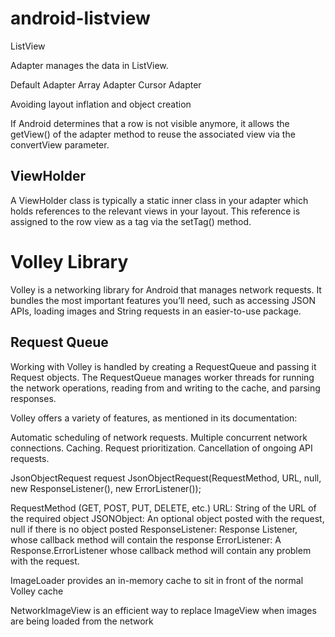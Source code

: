 # android-listview


ListView

Adapter manages the data in ListView.

Default Adapter
    Array Adapter
    Cursor Adapter
    
Avoiding layout inflation and object creation

If Android determines that a row is not visible anymore, 
it allows the getView() of the adapter method to reuse the associated 
view via the convertView parameter.
    
ViewHolder  
-----------  

A ViewHolder class is typically a static inner class in 
your adapter which holds references to the relevant views in your layout. 
This reference is assigned to the row view as a tag via the setTag() method.    

Volley Library
===============

Volley is a networking library for Android that manages network requests. 
It bundles the most important features you’ll need, such as accessing JSON APIs,
 loading images and String requests in an easier-to-use package.
 
 Request Queue
 --------------
 
 Working with Volley is handled by creating a RequestQueue 
 and passing it Request objects. The RequestQueue manages worker threads for running the network operations,
  reading from and writing to the cache, and parsing responses.
  
  Volley offers a variety of features, as mentioned in its documentation:
  
  Automatic scheduling of network requests.
  Multiple concurrent network connections.
  Caching.
  Request prioritization.
  Cancellation of ongoing API requests.
  
  JsonObjectRequest request 
  JsonObjectRequest(RequestMethod, URL, null,  new ResponseListener(), new ErrorListener());
  
  RequestMethod (GET, POST, PUT, DELETE, etc.)
  URL: String of the URL of the required object
  JSONObject: An optional object posted with the request, null if there is no object posted
  ResponseListener: Response Listener, whose callback method will contain the response
  ErrorListener: A Response.ErrorListener whose callback method will contain any problem with the request.
  
   ImageLoader provides an in-memory cache to sit in front of the normal Volley cache
   
   NetworkImageView is an efficient way to replace ImageView when images are being loaded from the network
   
  

    
    
    
